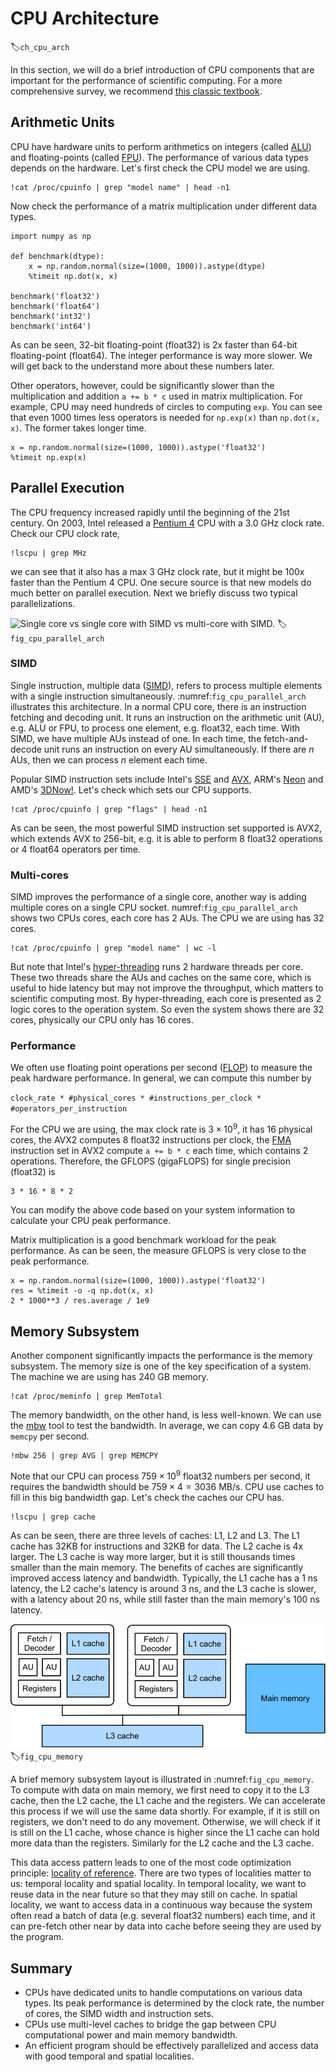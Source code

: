 # CPU Architecture
:label:`ch_cpu_arch`


In this section, we will do a brief introduction of CPU components that are important for the performance of scientific computing. For a more comprehensive survey, we recommend [this classic textbook](https://www.amazon.com/Computer-Architecture-Quantitative-John-Hennessy/dp/012383872X).

## Arithmetic Units

CPU have hardware units to perform arithmetics on integers (called [ALU](https://en.wikipedia.org/wiki/Arithmetic_logic_unit)) and floating-points (called [FPU](https://en.wikipedia.org/wiki/Floating-point_arithmetic)). The performance of various data types depends on the hardware. Let's first check the CPU model we are using.

```{.python .input  n=1}
!cat /proc/cpuinfo | grep "model name" | head -n1
```

Now check the performance of a matrix multiplication under different data types.

```{.python .input  n=6}
import numpy as np

def benchmark(dtype):
    x = np.random.normal(size=(1000, 1000)).astype(dtype)
    %timeit np.dot(x, x)

benchmark('float32')
benchmark('float64')
benchmark('int32')
benchmark('int64')
```

As can be seen, 32-bit floating-point (float32) is 2x faster than 64-bit floating-point (float64). The integer performance is way more slower. We will get back to the understand more about these numbers later.

Other operators, however, could be significantly slower than the multiplication and addition `a += b * c` used in matrix multiplication. For example, CPU may need hundreds of circles to computing `exp`. You can see that even 1000 times less operators is needed for `np.exp(x)` than `np.dot(x, x)`. The former takes longer time.

```{.python .input  n=14}
x = np.random.normal(size=(1000, 1000)).astype('float32')
%timeit np.exp(x)
```

## Parallel Execution

The CPU frequency increased rapidly until the beginning of the 21st century. On 2003, Intel released a [Pentium 4](https://en.wikipedia.org/wiki/Pentium_4) CPU with a 3.0 GHz clock rate. Check our CPU clock rate,

```{.python .input}
!lscpu | grep MHz
```

we can see that it also has a max 3 GHz clock rate, but it might be 100x faster than the Pentium 4 CPU. One secure source is that new models do much better on parallel execution. Next we briefly discuss two typical parallelizations.

![Single core vs single core with SIMD vs multi-core with SIMD.](../img/cpu_parallel_arch.svg)
:label:`fig_cpu_parallel_arch`

### SIMD

Single instruction, multiple data ([SIMD](https://en.wikipedia.org/wiki/SIMD)), refers to process multiple elements with a single instruction simultaneously. :numref:`fig_cpu_parallel_arch` illustrates this architecture. In a normal CPU core, there is an instruction fetching and decoding unit. It runs an instruction on the arithmetic unit (AU), e.g. ALU or FPU, to process one element, e.g. float32, each time. With SIMD, we have multiple AUs instead of one. In each time, the fetch-and-decode unit runs an instruction on every AU simultaneously. If there are $n$ AUs, then we can process $n$ element each time.

Popular SIMD instruction sets include Intel's [SSE](https://en.wikipedia.org/wiki/Streaming_SIMD_Extensions) and [AVX](https://en.wikipedia.org/wiki/Advanced_Vector_Extensions), ARM's [Neon](https://en.wikipedia.org/wiki/ARM_architecture#Advanced_SIMD_(NEON)) and AMD's [3DNow!](https://en.wikipedia.org/wiki/3DNow!). Let's check which sets our CPU supports.

```{.python .input}
!cat /proc/cpuinfo | grep "flags" | head -n1
```

As can be seen, the most powerful SIMD instruction set supported is AVX2, which extends AVX to 256-bit, e.g. it is able to perform 8 float32 operations or 4 float64 operators per time.

### Multi-cores

SIMD improves the performance of a single core, another way is adding multiple cores on a single CPU socket. numref:`fig_cpu_parallel_arch` shows two CPUs cores, each core has 2 AUs. The CPU we are using has 32 cores.

```{.python .input}
!cat /proc/cpuinfo | grep "model name" | wc -l
```

But note that Intel's [hyper-threading](https://en.wikipedia.org/wiki/Hyper-threading) runs 2 hardware threads per core. These two threads share the AUs and caches on the same core, which is useful to hide latency but may not improve the throughput, which matters to scientific computing most. By hyper-threading, each core is presented as 2 logic cores to the operation system. So even the system shows there are 32 cores, physically our CPU only has 16 cores.

### Performance

We often use floating point operations per second ([FLOP](https://en.wikipedia.org/wiki/FLOPS)) to measure the peak hardware performance. In general, we can compute this number by

`clock_rate * #physical_cores * #instructions_per_clock * #operators_per_instruction`

For the CPU we are using, the max clock rate is $3\times 10^9$, it has 16 physical cores, the AVX2 computes 8 float32 instructions per clock, the [FMA](https://en.wikipedia.org/wiki/FMA_instruction_set) instruction set in AVX2 compute `a += b * c` each time, which contains 2 operations. Therefore, the GFLOPS (gigaFLOPS) for single precision (float32) is

```{.python .input}
3 * 16 * 8 * 2
```

You can modify the above code based on your system information to calculate your CPU peak performance.

Matrix multiplication is a good benchmark workload for the peak performance. As can be seen, the measure GFLOPS is very close to the peak performance.

```{.python .input}
x = np.random.normal(size=(1000, 1000)).astype('float32')
res = %timeit -o -q np.dot(x, x)
2 * 1000**3 / res.average / 1e9
```

## Memory Subsystem

Another component significantly impacts the performance is the memory subsystem. The memory size is one of the key specification of a system. The machine we are using has 240 GB memory.

```{.python .input}
!cat /proc/meminfo | grep MemTotal
```

The memory bandwidth, on the other hand, is less well-known. We can use the [mbw](http://manpages.ubuntu.com/manpages/xenial/man1/mbw.1.html) tool to test the bandwidth. In average, we can copy 4.6 GB data by `memcpy` per second.

```{.python .input}
!mbw 256 | grep AVG | grep MEMCPY
```

Note that our CPU can process $759\times 10^9$ float32 numbers per second, it requires the bandwidth should be $759\times 4=3036$ MB/s. CPU use caches to fill in this big bandwidth gap. Let's check the caches our CPU has.

```{.python .input}
!lscpu | grep cache
```

As can be seen, there are three levels of caches: L1, L2 and L3. The L1 cache has 32KB for instructions and 32KB for data. The L2 cache is 4x larger. The L3 cache is way more larger, but it is still thousands times smaller than the main memory. The benefits of caches are significantly improved access latency and bandwidth. Typically,
the L1 cache has a 1 ns latency, the L2 cache's latency is around 3 ns, and the L3 cache is slower, with a latency about 20 ns, while still faster than the main memory's 100 ns latency.


![The layout of main memory and caches.](../../img/cpu_memory.svg)
:label:`fig_cpu_memory`

A brief memory subsystem layout is illustrated in :numref:`fig_cpu_memory`.
To compute with data on main memory, we first need to copy it to the L3 cache, then the L2 cache, the L1 cache and the registers. We can accelerate this process if we will use the same data shortly. For example, if it is still on registers, we don't need to do any movement. Otherwise, we will check if it is still on the L1 cache, whose chance is higher since the L1 cache can hold more data than the registers. Similarly for the L2 cache and the L3 cache.

This data access pattern leads to one of the most code optimization principle: [locality of reference](https://en.wikipedia.org/wiki/Locality_of_reference). There are two types of localities matter to us: temporal locality and spatial locality. In temporal locality, we want to reuse data in the near future so that they may still on cache. In spatial locality, we want to access data in a continuous way because the system often read a batch of data (e.g. several float32 numbers) each time, and it can pre-fetch other near by data into cache before seeing they are used by the program.

## Summary

- CPUs have dedicated units to handle computations on various data types. Its peak performance is determined by the clock rate, the number of cores, the SIMD width and instruction sets.
- CPUs use multi-level caches to bridge the gap between CPU computational power and main memory bandwidth.
- An efficient program should be effectively parallelized and access data with good temporal and spatial localities.
